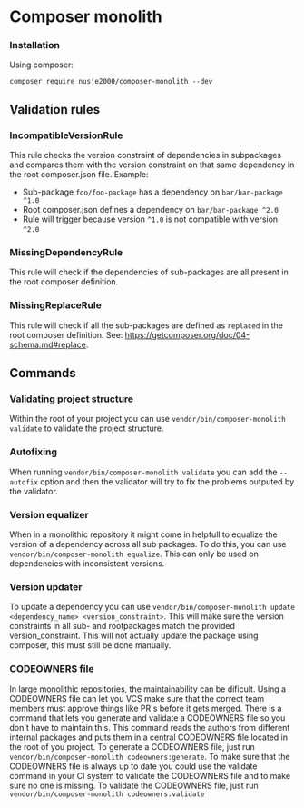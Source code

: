 # Composer monolith

### Installation
Using composer:
```
composer require nusje2000/composer-monolith --dev
```

## Validation rules
### IncompatibleVersionRule
This rule checks the version constraint of dependencies in subpackages and compares them with the version constraint on that same dependency in the root composer.json file. Example:
 - Sub-package `foo/foo-package` has a dependency on `bar/bar-package ^1.0`
 - Root composer.json defines a dependency on `bar/bar-package ^2.0`
 - Rule will trigger because version `^1.0` is not compatible with version `^2.0`

### MissingDependencyRule
This rule will check if the dependencies of sub-packages are all present in the root composer definition.

### MissingReplaceRule
This rule will check if all the sub-packages are defined as `replaced` in the root composer definition. See: https://getcomposer.org/doc/04-schema.md#replace.

## Commands
### Validating project structure
Within the root of your project you can use `vendor/bin/composer-monolith validate`
to validate the project structure.

### Autofixing
When running `vendor/bin/composer-monolith validate` you can add the
`--autofix` option and then the validator will try to fix the
problems outputed by the validator.

### Version equalizer
When in a monolithic repository it might come in helpfull to equalize
the version of a dependency across all sub packages. To do this, you
can use `vendor/bin/composer-monolith equalize`. This can only be used
on dependencies with inconsistent versions.

### Version updater
To update a dependency you can use
`vendor/bin/composer-monolith update <dependency_name> <version_constraint>`.
This will make sure the version constraints in all sub- and rootpackages
match the provided version_constraint. This will not actually update the
package using composer, this must still be done manually.

### CODEOWNERS file
In large monolithic repositories, the maintainability can be dificult. Using a CODEOWNERS file can let
you VCS make sure that the correct team members must approve things like PR's before it gets merged. There
is a command that lets you generate and validate a CODEOWNERS file so you don't have to maintain this.
This command reads the authors from different internal packages and puts them in a central CODEOWNERS
file located in the root of you project. To generate a CODEOWNERS file, just run `vendor/bin/composer-monolith codeowners:generate`.
To make sure that the CODEOWNERS file is always up to date you could use the validate command in your CI system
to validate the CODEOWNERS file and to make sure no one is missing. To validate the CODEOWNERS file, just run
`vendor/bin/composer-monolith codeowners:validate`
 
